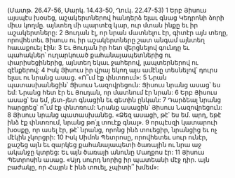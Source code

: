 (Մատթ. 26.47-56, Մարկ. 14.43-50, Ղուկ. 22.47-53)
1 Երբ Յիսուս այսպէս խօսեց, աշակերտներով հանդերձ ելաւ գնաց Կեդրոնի ձորի միւս կողմը. այնտեղ մի պարտէզ կար, ուր մտան ինքը եւ իր աշակերտները: 2 Յուդան էլ, որ նրան մատնելու էր, գիտէր այն տեղը, որովհետեւ Յիսուս ու իր աշակերտները շատ անգամ այնտեղ հաւաքուել էին: 3 Եւ Յուդան իր հետ վերցնելով գունդը եւ պահակներ՝ ուղարկուած քահանայապետներից ու փարիսեցիներից, այնտեղ եկաւ ջահերով, լապտերներով ու զէնքերով: 4 Իսկ Յիսուս իր վրայ եկող այս ամէնը տեսնելով՝ դուրս ելաւ ու նրանց ասաց. «Ո՞ւմ էք փնտռում»: 5 Նրան պատասխանեցին՝ Յիսուս Նազովրեցուն: Յիսուս նրանց ասաց՝ ես եմ: Նրանց հետ էր եւ Յուդան, որ մատնում էր նրան: 6 Երբ Յիսուս ասաց՝ ես եմ, յետ-յետ գնացին եւ գետին ընկան: 7 Դարձեալ նրանց հարցրեց՝ ո՞ւմ էք փնտռում: Նրանք ասացին՝ Յիսուս Նազովրեցուն: 8 Յիսուս նրանց պատասխանեց. «Ձեզ ասացի, թէ՝ ես եմ. արդ, եթէ ինձ էք փնտռում, նրանց թո՛յլ տուէք գնալ». 9 որպէսզի կատարուի խօսքը, որ ասել էր, թէ՝ նրանց, որոնց ինձ տուեցիր, նրանցից եւ ոչ մէկին չկորցրի: 10 Իսկ Սիմոն Պետրոսը, որովհետեւ սուր ունէր, քաշեց այն եւ զարկեց քահանայապետի ծառային ու նրա աջ ականջը կտրեց: Եւ այն ծառայի անունը Մաղքոս էր: 11 Յիսուս Պետրոսին ասաց. «Այդ սուրդ նորից իր պատեանի մէջ դիր. այն բաժակը, որ Հայրն է ինձ տուել, չպիտի՞ խմեմ»:

